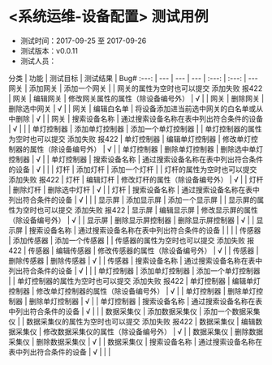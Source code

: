 # <系统运维-设备配置> 测试用例

- 测试时间：2017-09-25 至 2017-09-26
- 测试版本：v0.0.11
- 测试人员：

分类 | 功能 | 测试目标 | 测试结果 | Bug#
:---: | --- | --- | --- | :---: | :---: | ---
网关 | 添加网关 | 添加一个网关 |  | 网关的属性为空时也可以提交 添加失败 报422 |
网关 | 编辑网关 | 修改网关属性的属性（除设备编号外） | √ |  |
网关 | 删除网关 | 删除选中网关 | √ |  |
网关 | 编辑白名单 | 将设备添加进当前选中网关的白名单或从中删除 | √ |  |
网关 | 搜索设备名称 | 通过搜索设备名称在表中列出符合条件的设备 | √ |  |
|
单灯控制器 | 添加单灯控制器 | 添加一个单灯控制器 |  | 单灯控制器的属性为空时也可以提交 添加失败 报422  |
单灯控制器 | 编辑单灯控制器 | 修改单灯控制器的属性（除设备编号外） | √ |  |
单灯控制器 | 删除单灯控制器 | 删除选中单灯控制器 | √ |  |
单灯控制器 | 搜索设备名称 | 通过搜索设备名称在表中列出符合条件的设备 | √ |  |
|
灯杆 | 添加灯杆 | 添加一个灯杆 |  | 灯杆的属性为空时也可以提交 添加失败 报422  |
灯杆 | 编辑灯杆 | 修改灯杆的属性（除设备编号外） | √ |  |
灯杆 | 删除灯杆 | 删除选中灯杆 | √ |  |
灯杆 | 搜索设备名称 | 通过搜索设备名称在表中列出符合条件的设备 | √ |  |
|
显示屏 | 添加显示屏 | 添加一个显示屏 |  | 显示屏的属性为空时也可以提交 添加失败 报422  |
显示屏 | 编辑显示屏 | 修改显示屏的属性（除设备编号外） | √ |  |
显示屏 | 删除显示屏控制器 | 删除显示屏控制器 | √ |  |
显示屏 | 搜索设备名称 | 通过搜索设备名称在表中列出符合条件的设备 |  |  |
|
传感器 | 添加传感器 | 添加一个传感器 |  | 传感器的属性为空时也可以提交 添加失败 报422  |
传感器 | 编辑传感器 | 修改传感器的属性（除设备编号外） | √ |  |
传感器 | 删除传感器 | 删除传感器 | √ |  |
传感器 | 搜索设备名称 | 通过搜索设备名称在表中列出符合条件的设备 | √ |  |
|
单灯控制器 | 添加单灯控制器 | 添加一个单灯控制器 |  | 单灯控制器的属性为空时也可以提交 添加失败 报422  |
单灯控制器 | 编辑单灯控制器 | 修改单灯控制器的属性（除设备编号外） | √ |  |
单灯控制器 | 删除单灯控制器 | 删除单灯控制器 | √ |  |
单灯控制器 | 搜索设备名称 | 通过搜索设备名称在表中列出符合条件的设备 | √ |  |
|
数据采集仪 | 添加数据采集仪 | 添加一个数据采集仪 |  | 数据采集仪的属性为空时也可以提交 添加失败 报422  |
数据采集仪 | 编辑数据采集仪 | 修改数据采集仪的属性（除设备编号外） | √ |  |
数据采集仪 | 删除数据采集仪 | 删除数据采集仪 | √ |  |
数据采集仪 | 搜索设备名称 | 通过搜索设备名称在表中列出符合条件的设备 | √ |  |
|